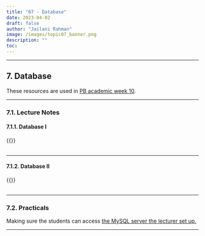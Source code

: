 ```yaml
---
title: "07 - Database"
date: 2023-04-02
draft: false
author: "Jailani Rahman"
image: /images/topic07_banner.png
description: ""
toc:
---
```


---

## 7. Database

These resources are used in <a href="/logs/weekly/week-11">PB academic week 10</a>.

---

### 7.1. Lecture Notes
#### 7.1.1. Database I
<div>{{<embed-pdf url="../resources/07a - Fundamentals of Database Management Systems.pdf">}}</div>

<br>

---

#### 7.1.2. Database II
<div>{{<embed-pdf url="../resources/07b - Database Design and Entity Relationship Model.pdf">}}</div>

<br>

---

### 7.2. Practicals

Making sure the students can access <a href="https://database.jailanirahman.com/phpmyadmin">the MySQL server the lecturer set up.</a>

---